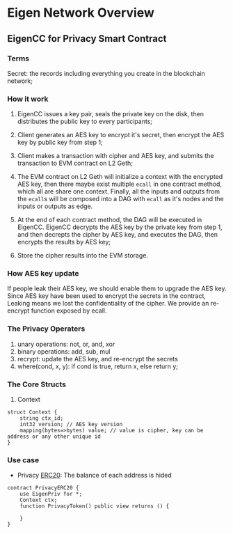 # Eigen Network Overview

## EigenCC for Privacy Smart Contract

### Terms
Secret: the records including everything you create in the blockchain network;

### How it work

1. EigenCC issues a key pair, seals the private key on the disk, then distributes the public key to every participants;

2. Client generates an AES key to encrypt it's secret, then encrypt the AES key by public key from step 1;

3. Client makes a transaction with cipher and AES key, and submits the transaction to EVM contract on L2 Geth;

4. The EVM contract on L2 Geth will initialize a context with the encrypted AES key, then there maybe exist multiple `ecall` in one contract method, which all are share 
one context. Finally, all the inputs and outputs from the `ecall`s  will be composed into a DAG with `ecall` as it's nodes and the inputs or outputs as edge.

5. At the end of each contract method, the DAG will be executed in EigenCC. EigenCC decrypts the AES key by the private key from step 1, and then decrepts the cipher by AES key, and executes the DAG, then encrypts the results by AES key;

6. Store the cipher results into the EVM storage.

### How AES key update

If people leak their AES key, we should enable them to upgrade the AES key. Since AES key have been used to encrypt the secrets in the contract, 
Leaking means we lost the confidentiality of the cipher. We provide an re-encrypt function exposed by ecall. 

### The Privacy Operaters

1. unary operations: not, or, and, xor
2. binary operations: add, sub, mul
3. recrypt: update the AES key, and re-encrypt the secrets
4. where(cond, x, y): if cond is true, return x, else return y;

### The Core Structs

1. Context
```
struct Context {
    string ctx_id;
    int32 version; // AES key version
    mapping(bytes=>bytes) value; // value is cipher, key can be address or any other unique id
}
```

### Use case

* Privacy [ERC20](https://github.com/OpenZeppelin/openzeppelin-contracts/blob/master/contracts/token/ERC20/ERC20.sol): The balance of each address is hided
```
contract PrivacyERC20 {
    use EigenPriv for *;
    Context ctx;
    function PrivacyToken() public view returns () {
        
    }
}
```
